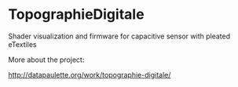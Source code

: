 # TopographieDigitale
Shader visualization and firmware for capacitive sensor with pleated eTextiles

More about the project:

http://datapaulette.org/work/topographie-digitale/
